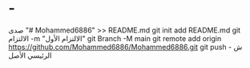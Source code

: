 # -
صدى "# Mohammed6886" >> README.md  git init  add README.md  git الالتزام -m "الالتزام الأول" git  Branch -M main  git remote add origin https://github.com/Mohammed6886/Mohammed6886.git  git push - ش الرئيسي الأصل
